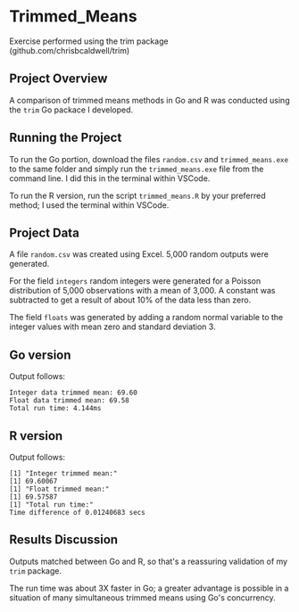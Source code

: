 # Trimmed_Means
Exercise performed using the trim package (github.com/chrisbcaldwell/trim)

## Project Overview
A comparison of trimmed means methods in Go and R was conducted using the `trim` Go packace I developed.

## Running the Project

To run the Go portion, download the files `random.csv` and `trimmed_means.exe` to the same folder and simply run the `trimmed_means.exe` file from the command line.  I did this in the terminal within VSCode.

To run the R version, run the script `trimmed_means.R` by your preferred method; I used the terminal within VSCode.

## Project Data

A file `random.csv` was created using Excel.  5,000 random outputs were generated.

For the field `integers` random integers were generated for a Poisson distribution of 5,000 observations with a mean of 3,000.  A constant was subtracted to get a result of about 10% of the data less than zero.

The field `floats` was generated by adding a random normal variable to the integer values with mean zero and standard deviation 3.

## Go version

Output follows:

```
Integer data trimmed mean: 69.60
Float data trimmed mean: 69.58
Total run time: 4.144ms
```

## R version

Output follows:

```
[1] "Integer trimmed mean:"
[1] 69.60067
[1] "Float trimmed mean:"
[1] 69.57587
[1] "Total run time:"
Time difference of 0.01240683 secs
```

## Results Discussion

Outputs matched between Go and R, so that's a reassuring validation of my `trim` package.

The run time was about 3X faster in Go; a greater advantage is possible in a situation of many simultaneous trimmed means using Go's concurrency.
